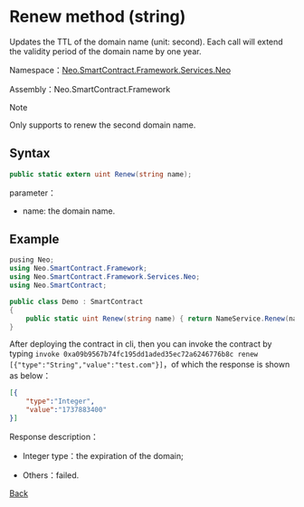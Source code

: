 # Renew method (string)

Updates the TTL of the domain name (unit: second). Each call will extend the validity period of the domain name by one year.

Namespace：[Neo.SmartContract.Framework.Services.Neo](../../neo.md)

Assembly：Neo.SmartContract.Framework

> [!Note]
> Only supports to renew the second domain name.

## Syntax

```c#
public static extern uint Renew(string name);
```

parameter：

- name: the domain name.

## Example

```c#
pusing Neo;
using Neo.SmartContract.Framework;
using Neo.SmartContract.Framework.Services.Neo;
using Neo.SmartContract;

public class Demo : SmartContract
{
    public static uint Renew(string name) { return NameService.Renew(name); }
}
```
After deploying the contract in cli, then you can invoke the contract by typing `invoke 0xa09b9567b74fc195dd1aded35ec72a6246776b8c renew [{"type":"String","value":"test.com"}]`，of which the response is shown as below：

```json
[{
    "type":"Integer",
    "value":"1737883400"
}]
```

Response description：

- Integer type：the expiration of the domain;

- Others：failed.

[Back](../NameService.md)